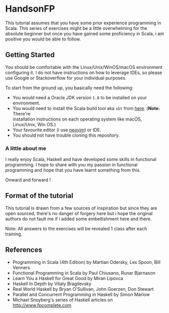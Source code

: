 # HandsonFP

This tutorial assumes that you have some prior experience programming in Scala.
This series of exercises might be a little overwhelming for the absolute
beginner but once you have gained some proficiency in Scala, i am positive you
would be able to follow.

## Getting Started

You should be comfortable with the Linux/Unix/WinOS/macOS environment
configuring it. I do not have instructions on how to leverage IDEs, so please
use Google or Stackoverflow for your individual purposes.

To start from the ground up, you basically need the following:
- You would need a Oracle JDK version `1.8` to be installed on your environment.
- You would need to install the Scala build tool aka `sbt` from
  [here](https://www.scala-sbt.org/1.x/docs/Setup.html). (**Note:** There're  
  installation instructions on each operating system like macOS, Linux/Unix,
  Win OS.)
- Your favourite editor (i use [neovim](https://neovim.io/)) or IDE.
- You should not have trouble cloning this repository.

### A little about me

I really enjoy Scala, Haskell and have developed some skills in functional
programming. I hope to share with you my passion in functional programming and
hope that you have learnt something from this.

Onward and forward !

## Format of the tutorial

This tutorial is drawn from a few sources of inspiration but since they are
open sourced, there's no danger of forgery here but i hope the original authors
do not fault me if i added some embellishment here and there.

Note: All answers to the exercises will be revealed 1 class after each training.

## References

- Programming in Scala (4th Edition) by Martian Odersky, Lex Spoon, Bill
  Venners
- Functional Programming in Scala by Paul Chiusano, Runar Bjarnason
- Learn You a Haskell for Great Good by Miran Lipovca
- Haskell In Depth by Vitaly Bragilevsky
- Real World Haskell by Bryan O'Sullivan, John Goerzen, Don Stewart
- Parallel and Concurrent Programming in Haskell by Simon Marlow
- Michael Snoyberg's series of Haskell articles on http://www.fpcomplete.com

